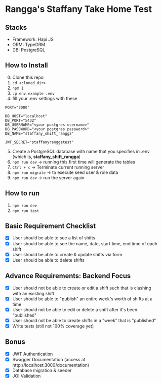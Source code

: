 # Rangga's Staffany Take Home Test

## Stacks
- Framework: Hapi JS
- ORM: TypeORM
- DB: PostgreSQL

## How to Install
0. Clone this repo
1. `cd <cloned_dir>`
2. `npm i`
3. `cp env.example .env`
4. fill your .env settings with these
```
PORT="3000"

DB_HOST="localhost"
DB_PORT="5432"
DB_USERNAME="<your postgres username>"
DB_PASSWORD="<your postgres password>"
DB_NAME="staffany_shift_rangga"

JWT_SECRET="staffanyranggatest"
```
5. Create a PostgreSQL database with name that you specifies in .env (which is, **staffany_shift_rangga**)
6. `npm run dev` -> running this first time will generate the tables
7. `Ctrl + c` -> Terminate current running server
8. `npm run migrate` -> to execute seed user & role data
9. `npm run dev` -> run the server again

## How to run
1. `npm run dev`
2. `npm run test`

## Basic Requirement Checklist
- [x] User should be able to see a list of shifts
- [x] User should be able to see the name, date, start time, end time of each shift
- [x] User should be able to create & update shifts via form
- [x] User should be able to delete shifts

## Advance Requirements: Backend Focus
- [x] User should not be able to create or edit a shift such that is clashing with an existing shift
- [x] User should be able to "publish" an entire week's worth of shifts at a time
- [x] User should not be able to edit or delete a shift after it's been "published"
- [x] User should not be able to create shifts in a "week" that is "published"
- [x] Write tests (still not 100% coverage yet)

## Bonus
- [x] JWT Authentication
- [x] Swagger Documentation (access at http://localhost:3000/documentation)
- [x] Database migration & seeder
- [x] JOI Validation
